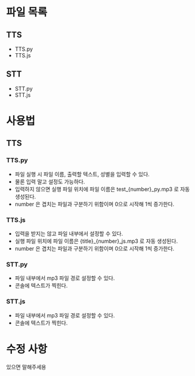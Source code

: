 # 파일 목록
## TTS
* TTS.py
* TTS.js

## STT
* STT.py
* STT.js


# 사용법
## TTS

### TTS.py
* 파일 실행 시 파일 이름, 출력할 텍스트, 성별을 입력할 수 있다.
* 물론 입력 말고 설정도 가능하다.
* 입력하지 않으면 실행 파일 위치에 파일 이름은 test_{number}_py.mp3 로 자동 생성된다.
* number 은 겹치는 파일과 구분하기 위함이며 0으로 시작해 1씩 증가한다.

### TTS.js
* 입력을 받지는 않고 파일 내부에서 설정할 수 있다.
* 실행 파일 위치에 파일 이름은 {title}_{number}_js.mp3 로 자동 생성된다.
* number 은 겹치는 파일과 구분하기 위함이며 0으로 시작해 1씩 증가한다.

### STT.py
* 파일 내부에서 mp3 파일 경로 설정할 수 있다.
* 콘솔에 텍스트가 찍힌다.

### STT.js
* 파일 내부에서 mp3 파일 경로 설정할 수 있다.
* 콘솔에 텍스트가 찍힌다.

# 수정 사항
있으면 말해주세용